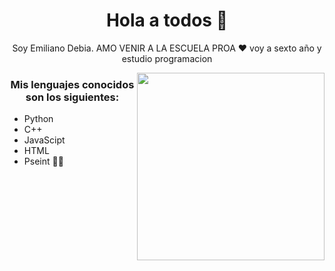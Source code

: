 <h1 align="center"> Hola a todos 👋 </h1>
<p align="center"> Soy Emiliano Debia. AMO VENIR A LA ESCUELA PROA ❤️ voy a sexto año y estudio programacion </p>
<img align="right" src="https://www.kindpng.com/picc/m/274-2748314_freetoedit-menherachan-animegirl-animecute-png-kawaii-anime-girl.png" height="300" width="300">
<h3 align="center"> Mis lenguajes conocidos son los siguientes: </h3>

- Python
- C++
- JavaScipt
- HTML
- Pseint
🏳️‍🌈 
